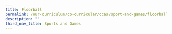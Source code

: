 ```yaml
---
title: Floorball
permalink: /our-curriculum/co-curricular/ccas/sport-and-games/floorball/
description: ""
third_nav_title: Sports and Games
---
```

